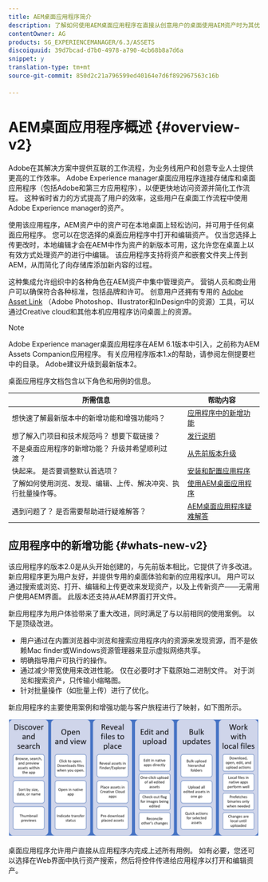 ```yaml
---
title: AEM桌面应用程序简介
description: 了解如何使用AEM桌面应用程序在直接从创意用户的桌面使用AEM资产时为其优化资产管理工作流。
contentOwner: AG
products: SG_EXPERIENCEMANAGER/6.3/ASSETS
discoiquuid: 39d7bcad-d7b0-4978-a790-4cb68b8a7d6a
snippet: y
translation-type: tm+mt
source-git-commit: 850d2c21a796599ed40164e7d6f892967563c16b

---
```



# AEM桌面应用程序概述 {#overview-v2}

Adobe在其解决方案中提供互联的工作流程，为业务线用户和创意专业人士提供更高的工作效率。 Adobe Experience manager桌面应用程序连接存储库和桌面应用程序（包括Adobe和第三方应用程序），以便更快地访问资源并简化工作流程。 这种省时省力的方式提高了用户的效率，这些用户在桌面工作流程中使用Adobe Experience manager的资产。

使用该应用程序，AEM资产中的资产可在本地桌面上轻松访问，并可用于任何桌面应用程序。 您可以在您选择的桌面应用程序中打开和编辑资产。 仅当您选择上传更改时，本地编辑才会在AEM中作为资产的新版本可用，这允许您在桌面上以有效方式处理资产的进行中编辑。 该应用程序支持将资产和嵌套文件夹上传到AEM，从而简化了向存储库添加新内容的过程。

这种集成允许组织中的各种角色在AEM资产中集中管理资产。 营销人员和商业用户可以确保符合各种标准，包括品牌和许可。 创意用户还拥有专用的 [Adobe Asset Link](https://www.adobe.com/marketing/experience-manager-assets/adobe-asset-link.html) （Adobe Photoshop、Illustrator和InDesign中的资源）工具，可以通过Creative cloud和其他本机应用程序访问桌面上的资源。

>[!NOTE]
>
>Adobe Experience manager桌面应用程序在AEM 6.1版本中引入，之前称为AEM Assets Companion应用程序。 有关应用程序版本1.x的帮助，请参阅左侧提要栏中的目录。 Adobe建议升级到最新版本2。

桌面应用程序文档包含以下角色和用例的信息。

| 所需信息 | 帮助内容 |
|-------------------------------------------------------------------------------------------------------|------------------------------------------------------------|
| 想快速了解最新版本中的新增功能和增强功能吗？ | [应用程序中的新增功能](#whats-new-v2) |
| 想了解入门项目和技术规范吗？ 想要下载链接？ | [发行说明](release-notes.md) |
| 不是桌面应用程序的新增功能？ 升级并希望顺利过渡？ | [从先前版本升级](install-upgrade.md#upgrade-from-previous-version) |
| 快起来。 是否要调整默认首选项？ | [安装和配置应用程序](install-upgrade.md) |
| 了解如何使用浏览、发现、编辑、上传、解决冲突、执行批量操作等。 | [使用AEM桌面应用程序](using.md) |
| 遇到问题了？ 是否需要帮助进行疑难解答？ | [AEM桌面应用程序疑难解答](troubleshoot.md) |

## 应用程序中的新增功能 {#whats-new-v2}

该应用程序的版本2.0是从头开始创建的，与先前版本相比，它提供了许多改进。 新应用程序更为用户友好，并提供专用的桌面体验和新的应用程序UI。 用户可以通过搜索或浏览、打开、编辑和上传更改来发现资产，以及上传新资产——无需用户使用AEM界面。 此版本还支持从AEM界面打开文件。

新应用程序为用户体验带来了重大改进，同时满足了与以前相同的使用案例。 以下是顶级改进。

* 用户通过在内置浏览器中浏览和搜索应用程序内的资源来发现资源，而不是依赖Mac finder或Windows资源管理器来显示虚拟网络共享。
* 明确指导用户可执行的操作。
* 通过减少带宽使用来改进性能。 仅在必要时才下载原始二进制文件。 对于浏览和搜索资产，只传输小缩略图。
* 针对批量操作（如批量上传）进行了优化。

新应用程序的主要使用案例和增强功能与客户旅程进行了映射，如下图所示。

![AEM桌面应用程序的新增功能](assets/do-not-localize/whats-new-desktop-app-v2.png)

桌面应用程序允许用户直接从应用程序内完成上述所有用例。 如有必要，您还可以选择在Web界面中执行资产搜索，然后将控件传递给应用程序以打开和编辑资产。
